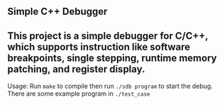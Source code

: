 Simple C++ Debugger
---
This project is a simple debugger for C/C++, which supports instruction like software breakpoints, single stepping, runtime memory patching, and register display. 
---
Usage: Run ```make``` to compile then run ```./sdb program``` to start the debug.
There are some example program in ```./test_case```